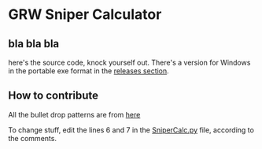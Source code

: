 # GRW Sniper Calculator
## bla bla bla
here's the source code, knock yourself out. There's a version for Windows in the portable exe format in the [releases section](https://github.com/DoCloudCompute/GRW-Sniper-Calculator/releases).

## How to contribute
All the bullet drop patterns are from [here](https://steamcommunity.com/sharedfiles/filedetails/?id=1336082630)

To change stuff, edit the lines 6 and 7 in the [SniperCalc.py](https://github.com/DoCloudCompute/GRW-Sniper-Calculator/blob/master/SniperCalc.py) file, according to the comments.
